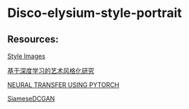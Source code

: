 # Disco-elysium-style-portrait

## Resources:
[Style Images](https://discoelysium.fandom.com/wiki/Category:Portraits)

[基于深度学习的艺术风格化研究](https://cloud.tencent.com/developer/article/1626715)

[NEURAL TRANSFER USING PYTORCH](https://pytorch.org/tutorials/advanced/neural_style_tutorial.html#neural-transfer-using-pytorch)

[SiameseDCGAN](https://medium.com/bubblegan/siamesedcgan-with-embedding-layers-and-contrastive-loss-9e3f6c1f906e)
